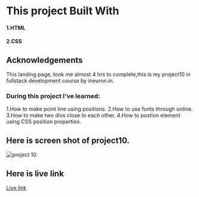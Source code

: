 # This project Built With
#### 1.HTML
#### 2.CSS

## Acknowledgements
This landing page, took me almost 4 hrs to complete,this is my project10 in fullstack development course by ineuron.in.

### During this project I've learned:

1.How to make point line using positions.
2.How to use fonts through online.
3.How to make two divs close to each other.
4.How to postion element using CSS position properties.

## Here is screen shot of project10.

![project 10](./screenshot.png)

## Here is live link
[Live link](https://rohini-project10.netlify.app/)